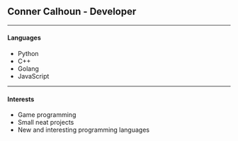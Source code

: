 ## Conner Calhoun - Developer


---
#### Languages


- Python
- C++
- Golang
- JavaScript

---
#### Interests


- Game programming
- Small neat projects
- New and interesting programming languages
